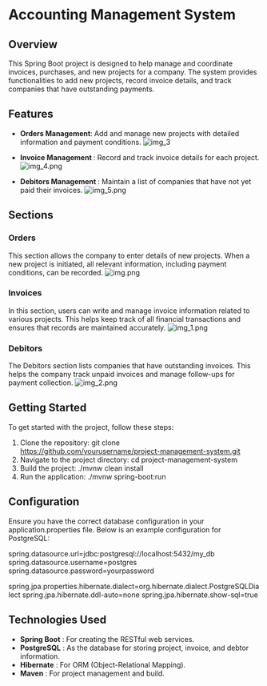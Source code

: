 # Accounting Management System

## Overview

This Spring Boot project is designed to help manage and coordinate invoices, purchases, and new
projects for a company. The system provides functionalities to add new projects, record invoice details, 
and track companies that have outstanding payments.

## Features

* <b> Orders Management</b>: Add and manage new projects with detailed information and payment 
  conditions.
![img_3](./images/img_3.png)
  
* <b> Invoice Management </b>: Record and track invoice details for each project.
![img_4.png](./images/img_4.png)  
* <b> Debitors Management </b>: Maintain a list of companies that have not yet paid their invoices.
![img_5.png](./images/img_5.png)
## Sections
### Orders
This section allows the company to enter details of new projects. When a new project is initiated, all relevant information, including payment conditions, can be recorded.
![img.png](./images/img.png)



### Invoices
In this section, users can write and manage invoice information related to various projects. This helps keep track of all financial transactions and ensures that records are maintained accurately.
![img_1.png](./images/img_1.png)

### Debitors
The Debitors section lists companies that have outstanding invoices. This helps the company track unpaid invoices and manage follow-ups for payment collection.
![img_2.png](./images/img_2.png)



## Getting Started

To get started with the project, follow these steps:

1. Clone the repository: 
git clone https://github.com/yourusername/project-management-system.git
2. Navigate to the project directory:  cd project-management-system
3. Build the project: ./mvnw clean install
4. Run the application: ./mvnw spring-boot:run


## Configuration

Ensure you have the correct database configuration in your application.properties file. Below is an example configuration for PostgreSQL:

spring.datasource.url=jdbc:postgresql://localhost:5432/my_db
spring.datasource.username=postgres
spring.datasource.password=yourpassword

spring.jpa.properties.hibernate.dialect=org.hibernate.dialect.PostgreSQLDialect
spring.jpa.hibernate.ddl-auto=none
spring.jpa.hibernate.show-sql=true


## Technologies Used

* <b>Spring Boot</b> :  For creating the RESTful web services.
* <b>PostgreSQL</b> : As the database for storing project, invoice, and debtor information.
* <b>Hibernate</b> : For ORM (Object-Relational Mapping).
* <b>Maven</b> : For project management and build.